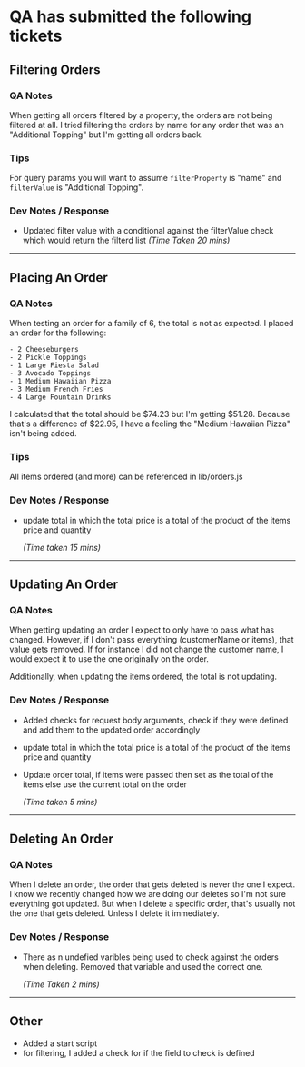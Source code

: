 # QA has submitted the following tickets

## Filtering Orders
### QA Notes
When getting all orders filtered by a property, the orders are not being filtered at all. I tried filtering the orders by name for any order that was an "Additional Topping" but I'm getting all orders back.

### Tips
For query params you will want to assume `filterProperty` is "name" and `filterValue` is "Additional Topping".

### Dev Notes / Response
- Updated filter value with a conditional against the filterValue check which would return the filterd list
  _(Time Taken 20 mins)_
---


## Placing An Order
### QA Notes
When testing an order for a family of 6, the total is not as expected. I placed an order for the following: 

    - 2 Cheeseburgers
    - 2 Pickle Toppings
    - 1 Large Fiesta Salad
    - 3 Avocado Toppings
    - 1 Medium Hawaiian Pizza
    - 3 Medium French Fries
    - 4 Large Fountain Drinks

I calculated that the total should be $74.23 but I'm getting $51.28. Because that's a difference of $22.95, I have a feeling the "Medium Hawaiian Pizza" isn't being added.

### Tips
All items ordered (and more) can be referenced in lib/orders.js

### Dev Notes / Response
- update total in which the total price is a total of the product of the items price and quantity

  _(Time taken 15 mins)_
---


## Updating An Order
### QA Notes
When getting updating an order I expect to only have to pass what has changed. However, if I don't pass everything (customerName or items), that value gets removed. If for instance I did not change the customer name, I would expect it to use the one originally on the order.

Additionally, when updating the items ordered, the total is not updating.

### Dev Notes / Response
- Added checks for request body arguments, check if they were defined and add them to the updated order accordingly
- update total in which the total price is a total of the product of the items price and quantity
- Update order total, if items were passed then set as the total of the items else use the current total on the order

  _(Time taken 5 mins)_
---


## Deleting An Order
### QA Notes
When  I delete an order, the order that gets deleted is never the one I expect. I know we recently changed how we are doing our deletes so I'm not sure everything got updated. But when I delete a specific order, that's usually not the one that gets deleted. Unless I delete it immediately.

### Dev Notes / Response
- There as n undefied varibles being used to check against the orders when deleting. Removed that variable and used the correct one.

  _(Time Taken 2 mins)_

---


## Other
- Added a start script
- for filtering, I added a check for if the field to check is defined
